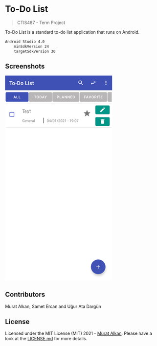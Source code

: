 # To-Do List
> CTIS487 - Term Project

To-Do List is a standard to-do list application that runs on Android.

    Android Studio 4.0
        minSdkVersion 24
        targetSdkVersion 30
        
## Screenshots

<kbd>
    
![Main01](/assets/main.png)
    
</kbd>

## Contributors
Murat Alkan, Samet Ercan and Uğur Ata Dargün

## License
Licensed under the MIT License (MIT) 2021 - [Murat Alkan](https://github.com/muratalkan). Please have a look at the [LICENSE.md](LICENSE.md) for more details.


